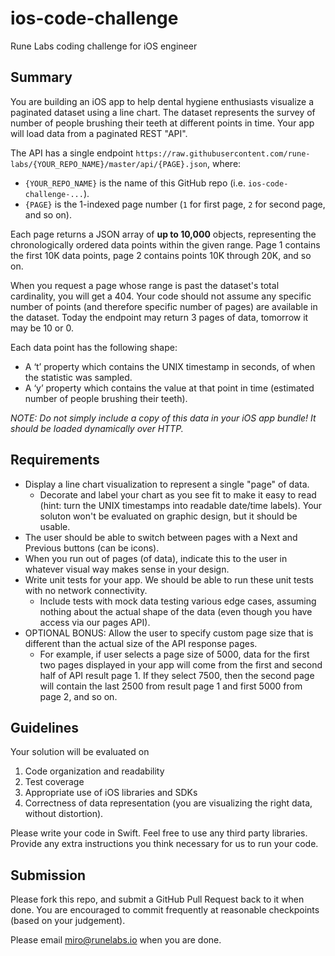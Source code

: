 # ios-code-challenge

Rune Labs coding challenge for iOS engineer

## Summary

You are building an iOS app to help dental hygiene enthusiasts visualize a paginated dataset using a line chart. The dataset represents the survey of number of people brushing their teeth at different points in time. Your app will load data from a paginated REST "API".

The API has a single endpoint `https://raw.githubusercontent.com/rune-labs/{YOUR_REPO_NAME}/master/api/{PAGE}.json`, where: 
* `{YOUR_REPO_NAME}` is the name of this GitHub repo (i.e. `ios-code-challenge-...`). 
* `{PAGE}` is the 1-indexed page number (`1` for first page, `2` for second page, and so on).

Each page returns a JSON array of **up to 10,000** objects, representing the chronologically ordered data points within the given range. Page 1 contains the first 10K data points, page 2 contains points 10K through 20K, and so on.

When you request a page whose range is past the dataset's total cardinality, you will get a 404. Your code should not assume any specific number of points (and therefore specific  number of pages) are available in the dataset. Today the endpoint may return 3 pages of data, tomorrow it may be 10 or 0.

Each data point has the following shape:

* A ‘t’ property which contains the UNIX timestamp in seconds, of when the statistic was sampled.
* A ‘y’ property which contains the value at that point in time (estimated number of people brushing their teeth).

*NOTE: Do not simply include a copy of this data in your iOS app bundle! It should be loaded dynamically over HTTP.*

## Requirements

* Display a line chart visualization to represent a single "page" of data.
    * Decorate and label your chart as you see fit to make it easy to read (hint: turn the UNIX timestamps into readable date/time labels). Your soluton won't be evaluated on graphic design, but it should be usable.
* The user should be able to switch between pages with a Next and Previous buttons (can be icons).
* When you run out of pages (of data), indicate this to the user in whatever visual way makes sense in your design.
* Write unit tests for your app. We should be able to run these unit tests with no network connectivity.
    * Include tests with mock data testing various edge cases, assuming nothing about the actual shape of the data (even though you have access via our pages API).
* OPTIONAL BONUS: Allow the user to specify custom page size that is different than the actual size of the API response pages.
    * For example, if user selects a page size of 5000, data for the first two pages displayed in your app will come from the first and second half of API result page 1. If they select 7500, then the second page will contain the last 2500 from result page 1 and first 5000 from page 2, and so on. 

## Guidelines

Your solution will be evaluated on

1. Code organization and readability
2. Test coverage
3. Appropriate use of iOS libraries and SDKs
4. Correctness of data representation (you are visualizing the right data, without distortion).

Please write your code in Swift. Feel free to use any third party libraries.
Provide any extra instructions you think necessary for us to run your code.

## Submission

Please fork this repo, and submit a GitHub Pull Request back to it when done. You are encouraged to commit frequently at reasonable checkpoints (based on your judgement).

Please email miro@runelabs.io when you are done.
